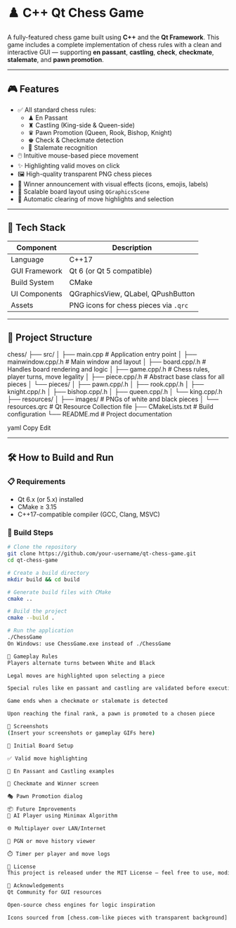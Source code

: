 # ♟️ C++ Qt Chess Game

A fully-featured chess game built using **C++** and the **Qt Framework**. This game includes a complete implementation of chess rules with a clean and interactive GUI — supporting **en passant**, **castling**, **check**, **checkmate**, **stalemate**, and **pawn promotion**.

---

## 🎮 Features

- ✅ All standard chess rules:
  - ♟ En Passant
  - ♜ Castling (King-side & Queen-side)
  - ♛ Pawn Promotion (Queen, Rook, Bishop, Knight)
  - ♚ Check & Checkmate detection
  - 🧊 Stalemate recognition
- 🖱️ Intuitive mouse-based piece movement
- ✨ Highlighting valid moves on click
- 🖼️ High-quality transparent PNG chess pieces
- 🎉 Winner announcement with visual effects (icons, emojis, labels)
- 📐 Scalable board layout using `QGraphicsScene`
- 🧹 Automatic clearing of move highlights and selection

---

## 🧱 Tech Stack

| Component         | Description                            |
|------------------|----------------------------------------|
| Language          | C++17                                  |
| GUI Framework     | Qt 6 (or Qt 5 compatible)              |
| Build System      | CMake                                  |
| UI Components     | QGraphicsView, QLabel, QPushButton     |
| Assets            | PNG icons for chess pieces via `.qrc` |

---

## 📁 Project Structure

chess/
├── src/
│ ├── main.cpp # Application entry point
│ ├── mainwindow.cpp/.h # Main window and layout
│ ├── board.cpp/.h # Handles board rendering and logic
│ ├── game.cpp/.h # Chess rules, player turns, move legality
│ ├── piece.cpp/.h # Abstract base class for all pieces
│ └── pieces/
│ ├── pawn.cpp/.h
│ ├── rook.cpp/.h
│ ├── knight.cpp/.h
│ ├── bishop.cpp/.h
│ ├── queen.cpp/.h
│ └── king.cpp/.h
├── resources/
│ ├── images/ # PNGs of white and black pieces
│ └── resources.qrc # Qt Resource Collection file
├── CMakeLists.txt # Build configuration
└── README.md # Project documentation

yaml
Copy
Edit

---

## 🛠️ How to Build and Run

### 📋 Requirements

- Qt 6.x (or 5.x) installed
- CMake ≥ 3.15
- C++17-compatible compiler (GCC, Clang, MSVC)

### 🧪 Build Steps

```bash
# Clone the repository
git clone https://github.com/your-username/qt-chess-game.git
cd qt-chess-game

# Create a build directory
mkdir build && cd build

# Generate build files with CMake
cmake ..

# Build the project
cmake --build .

# Run the application
./ChessGame
On Windows: use ChessGame.exe instead of ./ChessGame

🧠 Gameplay Rules
Players alternate turns between White and Black

Legal moves are highlighted upon selecting a piece

Special rules like en passant and castling are validated before execution

Game ends when a checkmate or stalemate is detected

Upon reaching the final rank, a pawn is promoted to a chosen piece

📸 Screenshots
(Insert your screenshots or gameplay GIFs here)

🧩 Initial Board Setup

✅ Valid move highlighting

🔁 En Passant and Castling examples

🏁 Checkmate and Winner screen

🎭 Pawn Promotion dialog

📦 Future Improvements
🤖 AI Player using Minimax Algorithm

🌐 Multiplayer over LAN/Internet

📜 PGN or move history viewer

⏱️ Timer per player and move logs

📜 License
This project is released under the MIT License — feel free to use, modify, and distribute it.

🙌 Acknowledgements
Qt Community for GUI resources

Open-source chess engines for logic inspiration

Icons sourced from [chess.com-like pieces with transparent background]
